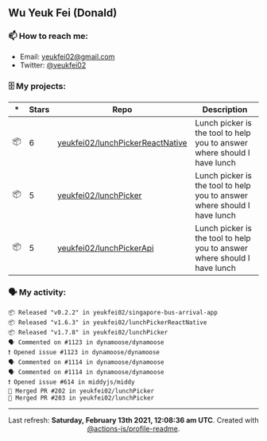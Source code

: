 ## Wu Yeuk Fei (Donald)

### 📫 How to reach me:

- Email: [yeukfei02@gmail.com](yeukfei02@gmail.com)
- Twitter: [@yeukfei02](https://twitter.com/yeukfei02)

### 🗄 My projects:

|*|Stars|Repo|Description|
|---|---|---|---|
| 📦 | 6 | [yeukfei02/lunchPickerReactNative](https://github.com/yeukfei02/lunchPickerReactNative) | Lunch picker is the tool to help you to answer where should I have lunch |
| 📦 | 5 | [yeukfei02/lunchPicker](https://github.com/yeukfei02/lunchPicker) | Lunch picker is the tool to help you to answer where should I have lunch |
| 📦 | 5 | [yeukfei02/lunchPickerApi](https://github.com/yeukfei02/lunchPickerApi) | Lunch picker is the tool to help you to answer where should I have lunch |

### 🗣 My activity:

```
📦 Released "v0.2.2" in yeukfei02/singapore-bus-arrival-app
📦 Released "v1.6.3" in yeukfei02/lunchPickerReactNative
📦 Released "v1.7.8" in yeukfei02/lunchPicker
🗣 Commented on #1123 in dynamoose/dynamoose
❗️ Opened issue #1123 in dynamoose/dynamoose
🗣 Commented on #1114 in dynamoose/dynamoose
🗣 Commented on #1114 in dynamoose/dynamoose
❗️ Opened issue #614 in middyjs/middy
🎉 Merged PR #202 in yeukfei02/lunchPicker
🎉 Merged PR #203 in yeukfei02/lunchPicker
```

<!-- <img src="https://github-readme-stats.vercel.app/api?username=yeukfei02&show_icons=true&count_private=true&theme=radical" />

<img src="https://github-readme-stats.vercel.app/api/top-langs/?username=yeukfei02&theme=radical" /> -->

---

<p align="center">Last refresh: <b>Saturday, February 13th 2021, 12:08:36 am UTC</b>. Created with <a href=https://github.com/marketplace/actions/profile-readme>@actions-js/profile-readme</a>.</p>
